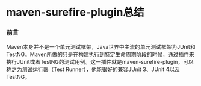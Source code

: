 # maven-surefire-plugin总结

###  前言

Maven本身并不是一个单元测试框架，Java世界中主流的单元测试框架为JUnit和TestNG。Maven所做的只是在构建执行到特定生命周期阶段的时候，通过插件来执行JUnit或者TestNG的测试用例。这一插件就是maven-surefire-plugin，可以称之为测试运行器（Test Runner），他能很好的兼容JUnit 3、JUnit 4以及TestNG。

### 

